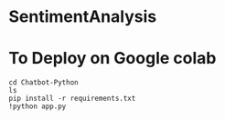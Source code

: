 # SentimentAnalysis

# To Deploy on Google colab
```!git clone https://github.com/pritamkhose/Chatbot-Python
cd Chatbot-Python
ls
pip install -r requirements.txt
!python app.py
```
